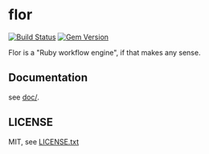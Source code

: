 
# flor

[![Build Status](https://secure.travis-ci.org/floraison/flor.svg)](http://travis-ci.org/floraison/flor)
[![Gem Version](https://badge.fury.io/rb/flor.svg)](http://badge.fury.io/rb/flor)

Flor is a "Ruby workflow engine", if that makes any sense.

## Documentation

see [doc/](tree/master/doc).


## LICENSE

MIT, see [LICENSE.txt](LICENSE.txt)

